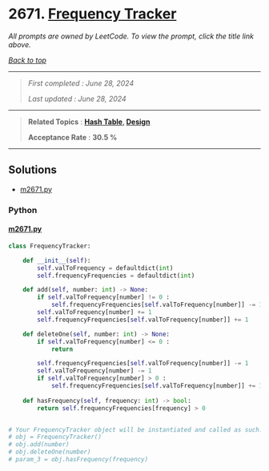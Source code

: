 # 2671. [Frequency Tracker](<https://leetcode.com/problems/frequency-tracker>)

*All prompts are owned by LeetCode. To view the prompt, click the title link above.*

*[Back to top](<../README.md>)*

------

> *First completed : June 28, 2024*
>
> *Last updated : June 28, 2024*

------

> **Related Topics** : **[Hash Table](<by_topic/Hash Table.md>), [Design](<by_topic/Design.md>)**
>
> **Acceptance Rate** : **30.5 %**

------

## Solutions

- [m2671.py](<../my-submissions/m2671.py>)
### Python
#### [m2671.py](<../my-submissions/m2671.py>)
```Python
class FrequencyTracker:

    def __init__(self):
        self.valToFrequency = defaultdict(int)
        self.frequencyFrequencies = defaultdict(int)

    def add(self, number: int) -> None:
        if self.valToFrequency[number] != 0 :
            self.frequencyFrequencies[self.valToFrequency[number]] -= 1
        self.valToFrequency[number] += 1
        self.frequencyFrequencies[self.valToFrequency[number]] += 1

    def deleteOne(self, number: int) -> None:
        if self.valToFrequency[number] <= 0 :
            return

        self.frequencyFrequencies[self.valToFrequency[number]] -= 1
        self.valToFrequency[number] -= 1
        if self.valToFrequency[number] > 0 :
            self.frequencyFrequencies[self.valToFrequency[number]] += 1
        
    def hasFrequency(self, frequency: int) -> bool:
        return self.frequencyFrequencies[frequency] > 0


# Your FrequencyTracker object will be instantiated and called as such:
# obj = FrequencyTracker()
# obj.add(number)
# obj.deleteOne(number)
# param_3 = obj.hasFrequency(frequency)
```


